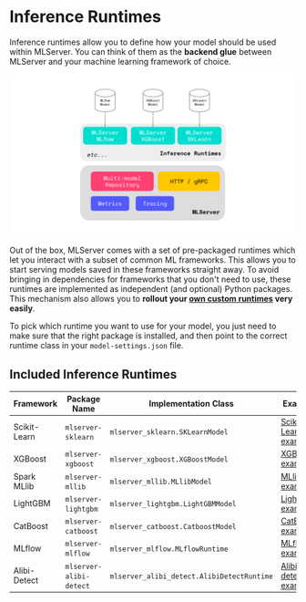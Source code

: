 # Inference Runtimes

Inference runtimes allow you to define how your model should be used within
MLServer.
You can think of them as the **backend glue** between MLServer and your machine
learning framework of choice.

![](../images/architecture.svg)

Out of the box, MLServer comes with a set of pre-packaged runtimes which let
you interact with a subset of common ML frameworks.
This allows you to start serving models saved in these frameworks straight
away.
To avoid bringing in dependencies for frameworks that you don't need to use,
these runtimes are implemented as independent (and optional) Python packages.
This mechanism also allows you to **rollout your [own custom runtimes](./custom.md) very easily**.

To pick which runtime you want to use for your model, you just need to make
sure that the right package is installed, and then point to the correct runtime
class in your `model-settings.json` file.

## Included Inference Runtimes

| Framework  | Package Name | Implementation Class  | Example | Documentation   |
| ----------- | ----------- | --------------- | --------- | ------------------- |
| Scikit-Learn | `mlserver-sklearn` | `mlserver_sklearn.SKLearnModel` | [Scikit-Learn example](../examples/sklearn/README.md)      | [MLServer SKLearn](./sklearn.md)      |
| XGBoost      | `mlserver-xgboost`      | `mlserver_xgboost.XGBoostModel`            | [XGBoost example](../examples/xgboost/README.md)           | [MLServer XGBoost](./xgboost.md)                                    |
| Spark MLlib  | `mlserver-mllib`        | `mlserver_mllib.MLlibModel`                | [MLlib example](../examples/mllib/README.md)            | [MLServer MLlib](./mllib.md) |
| LightGBM     | `mlserver-lightgbm`     | `mlserver_lightgbm.LightGBMModel`          | [LightGBM example](../examples/lightgbm/README.md)         | [MLServer LightGBM](./lightgbm.md)   |
| CatBoost     | `mlserver-catboost`     | `mlserver_catboost.CatboostModel`          | [CatBoost example](../examples/catboost/README.md)         | [MLServer CatBoost](./catboost.md)  |
| MLflow       | `mlserver-mlflow`       | `mlserver_mlflow.MLflowRuntime`            | [MLflow example](../examples/mlflow/README.md)             | [MLServer MLflow](./mlflow.md) |
| Alibi-Detect | `mlserver-alibi-detect` | `mlserver_alibi_detect.AlibiDetectRuntime` | [Alibi-detect example](../examples/alibi-detect/README.md) | [MLServer Alibi-Detect](./alibi-detect.md)  |